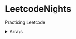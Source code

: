 # LeetcodeNights

Practicing Leetcode

<details>
  <summary>Arrays </summary>
  Question:
  - Problem:
```
Code
  
```
  - Problem:
```
Code

```
  - Problem:
```
Code

```
  
  
  
</details>

<details>
  <summary>Stacks & Queues</summary>
  
  
  
</details>

<details>
  <summary>Linked Lists</summary>
  
  
  
</details>


<details>
  <summary>Trees</summary>
  
  
  
</details>
<details>
  <summary>Graphs</summary>
  
  
  
</details>

<details>
  <summary>Recusion</summary>
  
  
  
</details>

